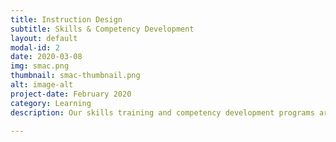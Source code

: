 ```yaml
---
title: Instruction Design 
subtitle: Skills & Competency Development 
layout: default
modal-id: 2
date: 2020-03-08
img: smac.png
thumbnail: smac-thumbnail.png
alt: image-alt
project-date: February 2020
category: Learning 
description: Our skills training and competency development programs are highly responsive to each organization's business processes. We offer the instruction design solutions to help professionals achieve breakthroughs with our proprietary instruction design techniqes.    

---
```

